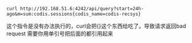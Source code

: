 ```
curl http://192.168.51.6:4242/api/query?start=24h-ago&m=sum:codis.sessions{codis_name=codis-recsys}
```
这个指令是没有办法执行的，curl会把{}这个东西给吃了。导致请求返回bad request
需要你用单引号把后面的都引用起来